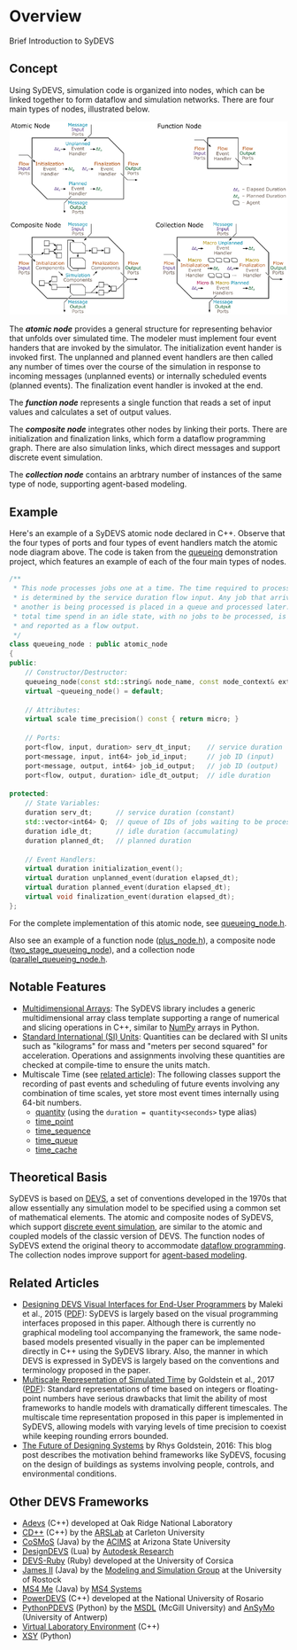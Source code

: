 # Overview

Brief Introduction to SyDEVS

## Concept

Using SyDEVS, simulation code is organized into nodes, which can be linked together to form dataflow and simulation networks. There are four main types of nodes, illustrated below.

![SyDEVS Nodes](doc/images/sydevs_nodes.png "The four main types of SyDEVS nodes")

The ***atomic node*** provides a general structure for representing behavior that unfolds over simulated time. The modeler must implement four event handers that are invoked by the simulator. The initialization event hander is invoked first. The unplanned and planned event handlers are then called any number of times over the course of the simulation in response to incoming messages (unplanned events) or internally scheduled events (planned events). The finalization event handler is invoked at the end.

The ***function node*** represents a single function that reads a set of input values and calculates a set of output values.

The ***composite node*** integrates other nodes by linking their ports. There are initialization and finalization links, which form a dataflow programming graph. There are also simulation links, which direct messages and support discrete event simulation.

The ***collection node*** contains an arbtrary number of instances of the same type of node, supporting agent-based modeling.

## Example

Here's an example of a SyDEVS atomic node declared in C++. Observe that the four types of ports and four types of event handlers match the atomic node diagram above. The code is taken from the [queueing](https://github.com/Autodesk/sydevs/tree/master/src/examples/demo/queueing) demonstration project, which features an example of each of the four main types of nodes.

```cpp
/**
 * This node processes jobs one at a time. The time required to process a job
 * is determined by the service duration flow input. Any job that arrives while
 * another is being processed is placed in a queue and processed later. The
 * total time spend in an idle state, with no jobs to be processed, is tracked
 * and reported as a flow output.
 */
class queueing_node : public atomic_node
{
public:
    // Constructor/Destructor:
    queueing_node(const std::string& node_name, const node_context& external_context);
    virtual ~queueing_node() = default;

    // Attributes:
    virtual scale time_precision() const { return micro; }

    // Ports:
    port<flow, input, duration> serv_dt_input;    // service duration
    port<message, input, int64> job_id_input;     // job ID (input)
    port<message, output, int64> job_id_output;   // job ID (output)
    port<flow, output, duration> idle_dt_output;  // idle duration

protected:
    // State Variables:
    duration serv_dt;      // service duration (constant)
    std::vector<int64> Q;  // queue of IDs of jobs waiting to be processed
    duration idle_dt;      // idle duration (accumulating)
    duration planned_dt;   // planned duration

    // Event Handlers:
    virtual duration initialization_event();
    virtual duration unplanned_event(duration elapsed_dt);
    virtual duration planned_event(duration elapsed_dt);
    virtual void finalization_event(duration elapsed_dt);
};
```

For the complete implementation of this atomic node, see [queueing_node.h](https://github.com/Autodesk/sydevs/blob/master/src/examples/demo/queueing/queueing_node.h).

Also see an example of a function node ([plus_node.h](https://github.com/Autodesk/sydevs/blob/master/src/examples/demo/queueing/plus_node.h)), a composite node ([two_stage_queueing_node](https://github.com/Autodesk/sydevs/blob/master/src/examples/demo/queueing/two_stage_queueing_node.h)), and a collection node ([parallel_queueing_node.h](https://github.com/Autodesk/sydevs/blob/master/src/examples/demo/queueing/parallel_queueing_node.h).

## Notable Features

- [Multidimensional Arrays](doc/html/classsydevs_1_1arraynd.html#details): The SyDEVS library includes a generic multidimensional array class template supporting a range of numerical and slicing operations in C++, similar to [NumPy](http://www.numpy.org/) arrays in Python.
- [Standard International (SI) Units](doc/html/classsydevs_1_1quantity.html#details): Quantities can be declared with SI units such as "kilograms" for mass and "meters per second squared" for acceleration. Operations and assignments involving these quantities are checked at compile-time to ensure the units match.
- Multiscale Time (see [related article](https://autodeskresearch.com/publications/multiscale-representation-simulated-time)): The following classes support the recording of past events and scheduling of future events involving any combination of time scales, yet store most event times internally using 64-bit numbers.
  - [quantity](https://autodesk.github.io/sydevs/doc/html/classsydevs_1_1quantity.html) (using the `duration = quantity<seconds>` type alias)
  - [time_point](https://autodesk.github.io/sydevs/doc/html/classsydevs_1_1time__point.html#details)
  - [time_sequence](https://autodesk.github.io/sydevs/doc/html/classsydevs_1_1time__sequence.html#details)
  - [time_queue](https://autodesk.github.io/sydevs/doc/html/classsydevs_1_1time__queue.html#details)
  - [time_cache](https://autodesk.github.io/sydevs/doc/html/classsydevs_1_1time__cache.html#details)

## Theoretical Basis

SyDEVS is based on [DEVS](https://en.wikipedia.org/wiki/DEVS), a set of conventions developed in the 1970s that allow essentially any simulation model to be specified using a common set of mathematical elements. The atomic and composite nodes of SyDEVS, which support [discrete event simulation](https://en.wikipedia.org/wiki/Discrete_event_simulation), are similar to the atomic and coupled models of the classic version of DEVS. The function nodes of SyDEVS extend the original theory to accommodate [dataflow programming](https://en.wikipedia.org/wiki/Dataflow_programming). The collection nodes improve support for [agent-based modeling](https://en.wikipedia.org/wiki/Agent-based_model).

## Related Articles

- [Designing DEVS Visual Interfaces for End-User Programmers](https://autodeskresearch.com/publications/designingdevs) by Maleki et al., 2015 ([PDF](doc/downloads/Maleki__Designing_DEVS__2015-08-13.pdf)): SyDEVS is largely based on the visual programming interfaces proposed in this paper. Although there is currently no graphical modeling tool accompanying the framework, the same node-based models presented visually in the paper can be implemented directly in C++ using the SyDEVS library. Also, the manner in which DEVS is expressed in SyDEVS is largely based on the conventions and terminology proposed in the paper.
- [Multiscale Representation of Simulated Time](https://autodeskresearch.com/publications/multiscale-representation-simulated-time) by Goldstein et al., 2017 ([PDF](doc/downloads/Goldstein__Multiscale_Time__2017-09-05.pdf)): Standard representations of time based on integers or floating-point numbers have serious drawbacks that limit the ability of most frameworks to handle models with dramatically different timescales. The multiscale time representation proposed in this paper is implemented in SyDEVS, allowing models with varying levels of time precision to coexist while keeping rounding errors bounded.
- [The Future of Designing Systems](https://autodeskresearch.com/blog/future-designing-systems) by Rhys Goldstein, 2016: This blog post describes the motivation behind frameworks like SyDEVS, focusing on the design of buildings as systems involving people, controls, and environmental conditions.

## Other DEVS Frameworks

- [Adevs](https://web.ornl.gov/~nutarojj/adevs/) (C++) developed at Oak Ridge National Laboratory
- [CD++](http://cell-devs.sce.carleton.ca/mediawiki/index.php/Main_Page) (C++) by the [ARSLab](http://cell-devs.sce.carleton.ca/ars/) at Carleton University
- [CoSMoS](https://acims.asu.edu/software/cosmos/) (Java) by the [ACIMS](https://acims.asu.edu/) at Arizona State University
- [DesignDEVS](http://simaud.org/resources.php#software) (Lua) by [Autodesk Research](https://autodeskresearch.com/)
- [DEVS-Ruby](https://github.com/devs-ruby/devs) (Ruby) developed at the University of Corsica
- [James II](http://jamesii.informatik.uni-rostock.de/jamesii.org/) (Java) by the [Modeling and Simulation Group](https://mosi.informatik.uni-rostock.de/) at the University of Rostock
- [MS4 Me](http://www.ms4systems.com/pages/ms4me.php) (Java) by [MS4 Systems](http://www.ms4systems.com/pages/main.php)
- [PowerDEVS](https://sourceforge.net/projects/powerdevs/) (C++) developed at the National University of Rosario
- [PythonPDEVS](http://msdl.cs.mcgill.ca/projects/DEVS/PythonPDEVS) (Python) by the [MSDL](http://msdl.cs.mcgill.ca/) (McGill University) and [AnSyMo](https://www.uantwerpen.be/en/research-groups/nexor/team/ansymo/) (University of Antwerp)
- [Virtual Laboratory Environment](http://www.vle-project.org/) (C++)
- [XSY](https://code.google.com/archive/p/x-s-y/) (Python)
